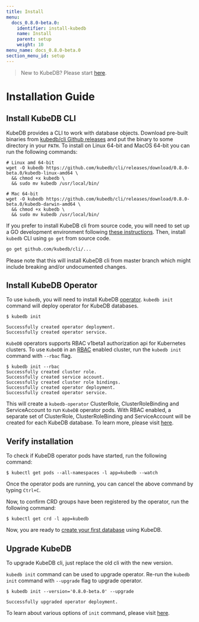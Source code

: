 ```yaml
---
title: Install
menu:
  docs_0.8.0-beta.0:
    identifier: install-kubedb
    name: Install
    parent: setup
    weight: 10
menu_name: docs_0.8.0-beta.0
section_menu_id: setup
---
```


> New to KubeDB? Please start [here](/docs/0.8.0-beta.0/guides/README).

# Installation Guide

## Install KubeDB CLI
KubeDB provides a CLI to work with database objects. Download pre-built binaries from [kubedb/cli Github releases](https://github.com/kubedb/cli/releases) and put the binary to some directory in your `PATH`. To install on Linux 64-bit and MacOS 64-bit you can run the following commands:

```console
# Linux amd 64-bit
wget -O kubedb https://github.com/kubedb/cli/releases/download/0.8.0-beta.0/kubedb-linux-amd64 \
  && chmod +x kubedb \
  && sudo mv kubedb /usr/local/bin/

# Mac 64-bit
wget -O kubedb https://github.com/kubedb/cli/releases/download/0.8.0-beta.0/kubedb-darwin-amd64 \
  && chmod +x kubedb \
  && sudo mv kubedb /usr/local/bin/
```

If you prefer to install KubeDB cli from source code, you will need to set up a GO development environment following [these instructions](https://golang.org/doc/code.html). Then, install `kubedb` CLI using `go get` from source code.

```bash
go get github.com/kubedb/cli/...
```

Please note that this will install KubeDB cli from master branch which might include breaking and/or undocumented changes.

## Install KubeDB Operator
To use `kubedb`, you will need to install KubeDB [operator](https://github.com/kubedb/operator).  `kubedb init` command will deploy operator for KubeDB databases.

```console
$ kubedb init

Successfully created operator deployment.
Successfully created operator service.
```

`KubeDB` operators supports RBAC v1beta1 authorization api for Kubernetes clusters. To use `KubeDB` in an [RBAC](https://kubernetes.io/docs/admin/authorization/rbac/) enabled cluster, run the `kubedb init` command with `--rbac` flag.
```console
$ kubedb init --rbac
Successfully created cluster role.
Successfully created service account.
Successfully created cluster role bindings.
Successfully created operator deployment.
Successfully created operator service.
```

This will create a `kubedb-operator` ClusterRole, ClusterRoleBinding and ServiceAccount to run `KubeDB` operator pods. With RBAC enabled, a separate set of ClusterRole, ClusterRoleBinding and ServiceAccount will be created for each KubeDB database. To learn more, please visit [here](/docs/0.8.0-beta.0/guides/rbac).

## Verify installation
To check if KubeDB operator pods have started, run the following command:
```console
$ kubectl get pods --all-namespaces -l app=kubedb --watch
```

Once the operator pods are running, you can cancel the above command by typing `Ctrl+C`.

Now, to confirm CRD groups have been registered by the operator, run the following command:
```console
$ kubectl get crd -l app=kubedb
```

Now, you are ready to [create your first database](/docs/0.8.0-beta.0/guides/README) using KubeDB.

## Upgrade KubeDB
To upgrade KubeDB cli, just replace the old cli with the new version.

`kubedb init` command can be used to upgrade operator. Re-run the `kubedb init` command with `--upgrade` flag to upgrade operator.

```console
$ kubedb init --version='0.8.0-beta.0' --upgrade

Successfully upgraded operator deployment.
```
To learn about various options of `init` command, please visit [here](/docs/0.8.0-beta.0/reference/kubedb_init).
